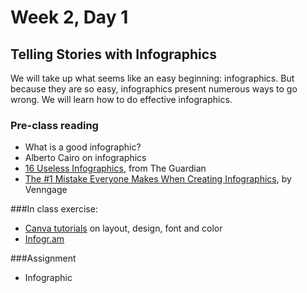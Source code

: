 # Week 2, Day 1 

## Telling Stories with Infographics

We will take up what seems like an easy beginning: infographics. But because they are so easy, infographics present numerous ways to go wrong. We will learn how to do effective infographics.

### Pre-class reading
- What is a good infographic?
- Alberto Cairo on infographics
- [16 Useless Infographics](http://www.theguardian.com/news/datablog/gallery/2013/aug/01/16-useless-infographics), from The Guardian
- [The #1 Mistake Everyone Makes When Creating Infographics](https://venngage.com/blog/the-1-mistake-everyone-makes-when-creating-infographics/), by Venngage

###In class exercise:
- [Canva tutorials](https://designschool.canva.com/tutorials/) on layout, design, font and color
- [Infogr.am](https://infogr.am)

###Assignment
- Infographic
